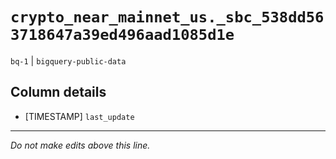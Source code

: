# `crypto_near_mainnet_us._sbc_538dd563718647a39ed496aad1085d1e`
`bq-1` | `bigquery-public-data`

## Column details
* [TIMESTAMP] `last_update`

-------------------------------------------------------------------------------
*Do not make edits above this line.*
